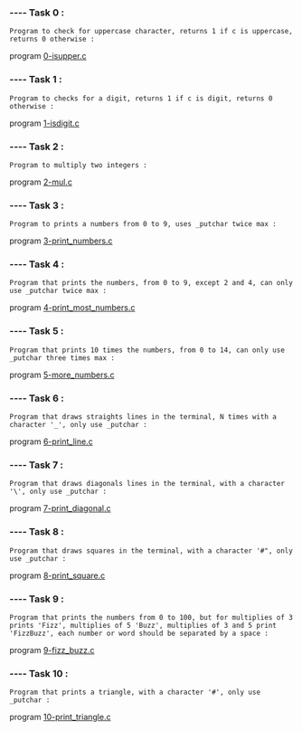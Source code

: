 ### ---- Task 0 : 

    Program to check for uppercase character, returns 1 if c is uppercase, returns 0 otherwise : 

program [0-isupper.c](https://github.com/Mylliah/holbertonschool-low_level_programming/blob/main/more_functions_nested_loops/0-isupper.c)


### ---- Task 1 : 

    Program to checks for a digit, returns 1 if c is digit, returns 0 otherwise : 

program [1-isdigit.c](https://github.com/Mylliah/holbertonschool-low_level_programming/blob/main/more_functions_nested_loops/1-isdigit.c)


### ---- Task 2 :

    Program to multiply two integers : 

program [2-mul.c](https://github.com/Mylliah/holbertonschool-low_level_programming/blob/main/more_functions_nested_loops/2-mul.c)


### ---- Task 3 : 

    Program to prints a numbers from 0 to 9, uses _putchar twice max : 

program [3-print_numbers.c](https://github.com/Mylliah/holbertonschool-low_level_programming/blob/main/more_functions_nested_loops/3-print_numbers.c)


### ---- Task 4 :

    Program that prints the numbers, from 0 to 9, except 2 and 4, can only use _putchar twice max : 

program [4-print_most_numbers.c](https://github.com/Mylliah/holbertonschool-low_level_programming/blob/main/more_functions_nested_loops/4-print_most_numbers.c)


### ---- Task 5 : 

    Program that prints 10 times the numbers, from 0 to 14, can only use _putchar three times max :

program [5-more_numbers.c](https://github.com/Mylliah/holbertonschool-low_level_programming/blob/main/more_functions_nested_loops/5-more_numbers.c)


### ---- Task 6 :

    Program that draws straights lines in the terminal, N times with a character '_', only use _putchar : 

program [6-print_line.c](https://github.com/Mylliah/holbertonschool-low_level_programming/blob/main/more_functions_nested_loops/6-print_line.c)


### ---- Task 7 : 

    Program that draws diagonals lines in the terminal, with a character '\', only use _putchar :

program [7-print_diagonal.c](https://github.com/Mylliah/holbertonschool-low_level_programming/blob/main/more_functions_nested_loops/7-print_diagonal.c)


### ---- Task 8 :

    Program that draws squares in the terminal, with a character '#", only use _putchar :

program [8-print_square.c](https://github.com/Mylliah/holbertonschool-low_level_programming/blob/main/more_functions_nested_loops/8-print_square.c)


### ---- Task 9 :

    Program that prints the numbers from 0 to 100, but for multiplies of 3 prints 'Fizz', multiplies of 5 'Buzz', multiplies of 3 and 5 print 'FizzBuzz', each number or word should be separated by a space : 

program [9-fizz_buzz.c](https://github.com/Mylliah/holbertonschool-low_level_programming/blob/main/more_functions_nested_loops/9-fizz_buzz.c)


### ---- Task 10 : 

    Program that prints a triangle, with a character '#', only use _putchar : 

program [10-print_triangle.c](https://github.com/Mylliah/holbertonschool-low_level_programming/blob/main/more_functions_nested_loops/10-print_triangle.c) 
